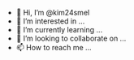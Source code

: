 - 👋 Hi, I’m @kim24smel
- 👀 I’m interested in ...
- 🌱 I’m currently learning ...
- 💞️ I’m looking to collaborate on ...
- 📫 How to reach me ...

<!---
kim24smel/kim24smel is a ✨ special ✨ repository because its `README.md` (this file) appears on your GitHub profile.
You can click the Preview link to take a look at your changes.
--->

